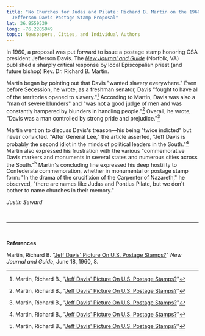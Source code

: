 ```yaml
---
title: "No Churches for Judas and Pilate: Richard B. Martin on the 1960
  Jefferson Davis Postage Stamp Proposal"
lat: 36.8559539
long: -76.2285949
topic: Newspapers, Cities, and Individual Authors
---
```

In 1960, a proposal was put forward to issue a postage stamp honoring CSA president Jefferson Davis. The *[New Journal and Guide](https://www.proquest.com/docview/568598550/EF376D4E7914EB5PQ/84?accountid=14707&sourcetype=Historical%20Newspapers)* (Norfolk, VA) published a sharply critical response by local Episcopalian priest (and future bishop) Rev. Dr. Richard B. Martin.

Martin began by pointing out that Davis "wanted slavery everywhere." Even before Secession, he wrote, as a freshman senator, Davis "fought to have all of the territories opened to slavery."[^1] According to Martin, Davis was also a "man of severe blunders" and "was not a good judge of men and was constantly hampered by blunders in handling people."[^2] Overall, he wrote, "Davis was a man controlled by strong pride and prejudice."[^3]

Martin went on to discuss Davis's treason—his being "twice indicted" but never convicted. "After General Lee," the article asserted, "Jeff Davis is probably the second idiot in the minds of political leaders in the South."[^4] Martin also expressed his frustration with the various "commemorative Davis markers and monuments in several states and numerous cities across the South."[^5] Martin's concluding line expressed his deep hostility to Confederate commemoration, whether in monumental or postage stamp form: "In the drama of the crucifixion of the Carpenter of Nazareth," he observed, "there are names like Judas and Pontius Pilate, but we don't bother to name churches in their memory."

*Justin Seward*

*<br>*

*<hr>*

*<br>*

**References**

Martin, Richard B. "[Jeff Davis' Picture On U.S. Postage Stamps?](https://www.proquest.com/docview/568598550/EF376D4E7914EB5PQ/84?accountid=14707&sourcetype=Historical%20Newspapers)" *New Journal and Guide*, June 18, 1960, 8.

[^1]: Martin, Richard B., "[Jeff Davis' Picture On U.S. Postage Stamps?](https://www.proquest.com/docview/568598550/EF376D4E7914EB5PQ/84?accountid=14707&sourcetype=Historical%20Newspapers)"

[^2]: Martin, Richard B., "[Jeff Davis' Picture On U.S. Postage Stamps?](https://www.proquest.com/docview/568598550/EF376D4E7914EB5PQ/84?accountid=14707&sourcetype=Historical%20Newspapers)"

[^3]: Martin, Richard B., "[Jeff Davis' Picture On U.S. Postage Stamps?](https://www.proquest.com/docview/568598550/EF376D4E7914EB5PQ/84?accountid=14707&sourcetype=Historical%20Newspapers)"

[^4]: Martin, Richard B., "[Jeff Davis' Picture On U.S. Postage Stamps?](https://www.proquest.com/docview/568598550/EF376D4E7914EB5PQ/84?accountid=14707&sourcetype=Historical%20Newspapers)"

[^5]: Martin, Richard B., "[Jeff Davis' Picture On U.S. Postage Stamps?](https://www.proquest.com/docview/568598550/EF376D4E7914EB5PQ/84?accountid=14707&sourcetype=Historical%20Newspapers)"
